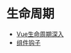 # 生命周期

- [Vue生命周期深入](https://segmentfault.com/a/1190000014705819)
- [组件钩子](https://segmentfault.com/a/1190000013956945)
